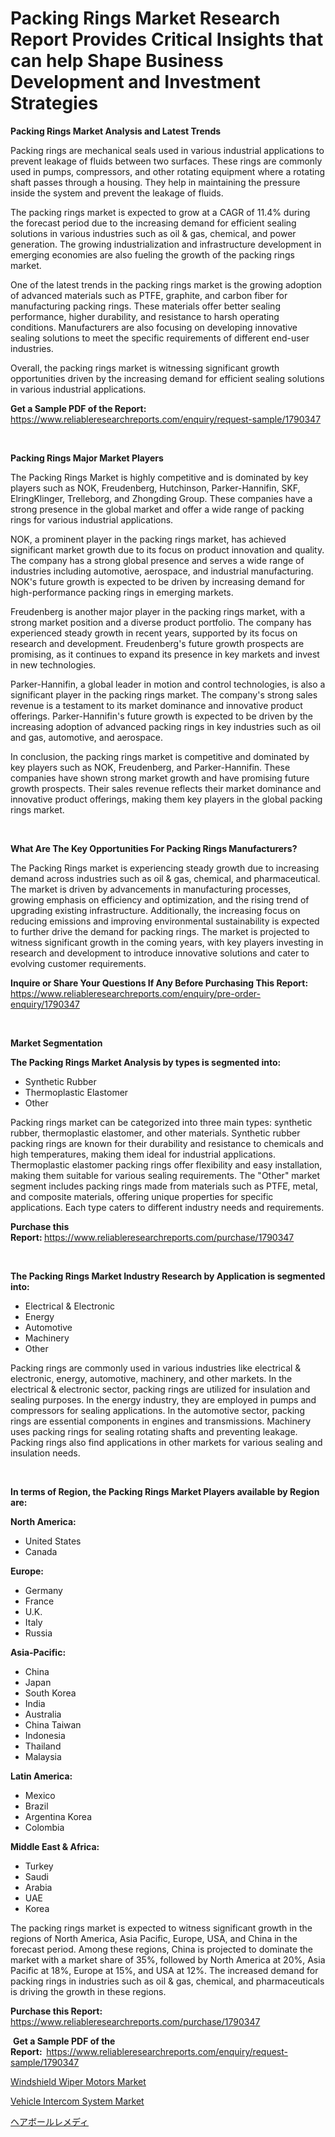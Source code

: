 <p><h1>Packing Rings Market Research Report Provides Critical Insights that can help Shape Business Development and Investment Strategies</h1></p><p><strong>Packing Rings Market Analysis and Latest Trends</strong></p>
<p><p>Packing rings are mechanical seals used in various industrial applications to prevent leakage of fluids between two surfaces. These rings are commonly used in pumps, compressors, and other rotating equipment where a rotating shaft passes through a housing. They help in maintaining the pressure inside the system and prevent the leakage of fluids.</p><p>The packing rings market is expected to grow at a CAGR of 11.4% during the forecast period due to the increasing demand for efficient sealing solutions in various industries such as oil & gas, chemical, and power generation. The growing industrialization and infrastructure development in emerging economies are also fueling the growth of the packing rings market.</p><p>One of the latest trends in the packing rings market is the growing adoption of advanced materials such as PTFE, graphite, and carbon fiber for manufacturing packing rings. These materials offer better sealing performance, higher durability, and resistance to harsh operating conditions. Manufacturers are also focusing on developing innovative sealing solutions to meet the specific requirements of different end-user industries.</p><p>Overall, the packing rings market is witnessing significant growth opportunities driven by the increasing demand for efficient sealing solutions in various industrial applications.</p></p>
<p><strong>Get a Sample PDF of the Report:&nbsp;</strong> <a href="https://www.reliableresearchreports.com/enquiry/request-sample/1790347">https://www.reliableresearchreports.com/enquiry/request-sample/1790347</a></p>
<p>&nbsp;</p>
<p><strong>Packing Rings Major Market Players</strong></p>
<p><p>The Packing Rings Market is highly competitive and is dominated by key players such as NOK, Freudenberg, Hutchinson, Parker-Hannifin, SKF, ElringKlinger, Trelleborg, and Zhongding Group. These companies have a strong presence in the global market and offer a wide range of packing rings for various industrial applications.</p><p>NOK, a prominent player in the packing rings market, has achieved significant market growth due to its focus on product innovation and quality. The company has a strong global presence and serves a wide range of industries including automotive, aerospace, and industrial manufacturing. NOK's future growth is expected to be driven by increasing demand for high-performance packing rings in emerging markets.</p><p>Freudenberg is another major player in the packing rings market, with a strong market position and a diverse product portfolio. The company has experienced steady growth in recent years, supported by its focus on research and development. Freudenberg's future growth prospects are promising, as it continues to expand its presence in key markets and invest in new technologies.</p><p>Parker-Hannifin, a global leader in motion and control technologies, is also a significant player in the packing rings market. The company's strong sales revenue is a testament to its market dominance and innovative product offerings. Parker-Hannifin's future growth is expected to be driven by the increasing adoption of advanced packing rings in key industries such as oil and gas, automotive, and aerospace.</p><p>In conclusion, the packing rings market is competitive and dominated by key players such as NOK, Freudenberg, and Parker-Hannifin. These companies have shown strong market growth and have promising future growth prospects. Their sales revenue reflects their market dominance and innovative product offerings, making them key players in the global packing rings market.</p></p>
<p>&nbsp;</p>
<p><strong>What Are The Key Opportunities For Packing Rings Manufacturers?</strong></p>
<p><p>The Packing Rings market is experiencing steady growth due to increasing demand across industries such as oil & gas, chemical, and pharmaceutical. The market is driven by advancements in manufacturing processes, growing emphasis on efficiency and optimization, and the rising trend of upgrading existing infrastructure. Additionally, the increasing focus on reducing emissions and improving environmental sustainability is expected to further drive the demand for packing rings. The market is projected to witness significant growth in the coming years, with key players investing in research and development to introduce innovative solutions and cater to evolving customer requirements.</p></p>
<p><strong>Inquire or Share Your Questions If Any Before Purchasing This Report:</strong> <a href="https://www.reliableresearchreports.com/enquiry/pre-order-enquiry/1790347">https://www.reliableresearchreports.com/enquiry/pre-order-enquiry/1790347</a></p>
<p>&nbsp;</p>
<p><strong>Market Segmentation</strong></p>
<p><strong>The Packing Rings Market Analysis by types is segmented into:</strong></p>
<p><ul><li>Synthetic Rubber</li><li>Thermoplastic Elastomer</li><li>Other</li></ul></p>
<p><p>Packing rings market can be categorized into three main types: synthetic rubber, thermoplastic elastomer, and other materials. Synthetic rubber packing rings are known for their durability and resistance to chemicals and high temperatures, making them ideal for industrial applications. Thermoplastic elastomer packing rings offer flexibility and easy installation, making them suitable for various sealing requirements. The "Other" market segment includes packing rings made from materials such as PTFE, metal, and composite materials, offering unique properties for specific applications. Each type caters to different industry needs and requirements.</p></p>
<p><strong>Purchase this Report:&nbsp;</strong><a href="https://www.reliableresearchreports.com/purchase/1790347">https://www.reliableresearchreports.com/purchase/1790347</a></p>
<p>&nbsp;</p>
<p><strong>The Packing Rings Market Industry Research by Application is segmented into:</strong></p>
<p><ul><li>Electrical & Electronic</li><li>Energy</li><li>Automotive</li><li>Machinery</li><li>Other</li></ul></p>
<p><p>Packing rings are commonly used in various industries like electrical & electronic, energy, automotive, machinery, and other markets. In the electrical & electronic sector, packing rings are utilized for insulation and sealing purposes. In the energy industry, they are employed in pumps and compressors for sealing applications. In the automotive sector, packing rings are essential components in engines and transmissions. Machinery uses packing rings for sealing rotating shafts and preventing leakage. Packing rings also find applications in other markets for various sealing and insulation needs.</p></p>
<p>&nbsp;</p>
<p><strong>In terms of Region, the Packing Rings Market Players available by Region are:</strong></p>
<p>
    <p> <strong> North America: </strong>
        <ul>
            <li>United States</li>
            <li>Canada</li>
        </ul>
        </p> 
    <p> <strong> Europe: </strong>
        <ul>
            <li>Germany</li>
            <li>France</li>
            <li>U.K.</li>
            <li>Italy</li>
            <li>Russia</li>
        </ul>
        </p> 
    <p> <strong> Asia-Pacific: </strong>
        <ul>
            <li>China</li>
            <li>Japan</li>
            <li>South Korea</li>
            <li>India</li>
            <li>Australia</li>
            <li>China Taiwan</li>
            <li>Indonesia</li>
            <li>Thailand</li>
            <li>Malaysia</li>
        </ul>
        </p> 
    <p> <strong> Latin America: </strong>
        <ul>
            <li>Mexico</li>
            <li>Brazil</li>
            <li>Argentina Korea</li>
            <li>Colombia</li>
        </ul>
        </p> 
    <p> <strong> Middle East & Africa: </strong>
        <ul>
            <li>Turkey</li>
            <li>Saudi</li>
            <li>Arabia</li>
            <li>UAE</li>
            <li>Korea</li>
        </ul>
    </p>
    </p>
<p><p>The packing rings market is expected to witness significant growth in the regions of North America, Asia Pacific, Europe, USA, and China in the forecast period. Among these regions, China is projected to dominate the market with a market share of 35%, followed by North America at 20%, Asia Pacific at 18%, Europe at 15%, and USA at 12%. The increased demand for packing rings in industries such as oil & gas, chemical, and pharmaceuticals is driving the growth in these regions.</p></p>
<p><strong>Purchase this Report: </strong><a href="https://www.reliableresearchreports.com/purchase/1790347">https://www.reliableresearchreports.com/purchase/1790347</a></p>
<p>&nbsp;<strong>Get a Sample PDF of the Report:&nbsp;&nbsp;</strong><a href="https://www.reliableresearchreports.com/enquiry/request-sample/1790347">https://www.reliableresearchreports.com/enquiry/request-sample/1790347</a></p>
<p><strong></strong></p>
<p><p><a href="https://metal-farmhouse-e95.notion.site/Windshield-Wiper-Motors-Market-Dynamics-2024-2031-Also-about-Its-Market-Trends-Projections-and-Op-7f2283fefc6941d4bf395d4ed047a32b">Windshield Wiper Motors Market</a></p><p><a href="https://gratis-rainforest-2ca.notion.site/Vehicle-Intercom-System-Market-Research-Report-Provides-Critical-Insights-that-can-help-Shape-Busine-f5abd993b73d472692259d2fdfb4bb6b">Vehicle Intercom System Market</a></p><p><a href="https://medium.com/@amarart56456/%E6%AF%9B%E7%8E%89%E9%99%A4%E5%8E%BB%E8%96%AC%E3%81%AE%E5%B8%82%E5%A0%B4%E5%8B%95%E5%90%91%E3%81%A8%E5%B8%82%E5%A0%B4%E5%88%86%E6%9E%90%E3%81%AF-2024%E5%B9%B4%E3%81%8B%E3%82%892031%E5%B9%B4%E3%81%AE%E4%BA%88%E6%B8%AC%E3%81%95%E3%82%8C%E3%81%A6%E3%81%84%E3%81%BE%E3%81%99-8ce62292a7e4">ヘアボールレメディ</a></p></p>